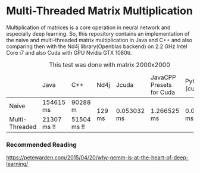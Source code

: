 # Multi-Threaded Matrix Multiplication

Multiplication of matrices is a core operation in neural network and especially deep learning. So, this repository contains an implementation of the naive and multi-threaded matrix multiplication in Java and C++ and also comparing then with the Nd4j library(Openblas backend) on 2.2 GHz Intel Core i7 and also Cuda with GPU Nvidia GTX 1080ti.

<table class="table table-bordered table-striped" style="margin: 0 auto !important;float: none !important;width: auto;"> 
  <caption>This test was done with matrix 2000x2000 </caption>
<thead> 									
	<tr><td></td> <td>Java</td> <td>C++</td> <td>Nd4j</td> <td>Jcuda</td><td>JavaCPP Presets for Cuda</td> <td> Pytorch (cuda)</td></tr> </thead>
	 <tbody> 
     	 <tr> <td>Naive</td> <td>154615 ms</td> <td>90288 m </td> <td rowspan="2">129 ms </td><td rowspan="2">0.053032 ms</td><td rowspan="2">1.266525 ms</td><td rowspan="2">0.00157 ms</td></tr> 
	 <tr> <td>Multi-Threaded</td> <td>21307 ms !!</td> <td>51504 ms !! </td>  </tr> 
</tbody></table>




### Recommended Reading

https://petewarden.com/2015/04/20/why-gemm-is-at-the-heart-of-deep-learning/

